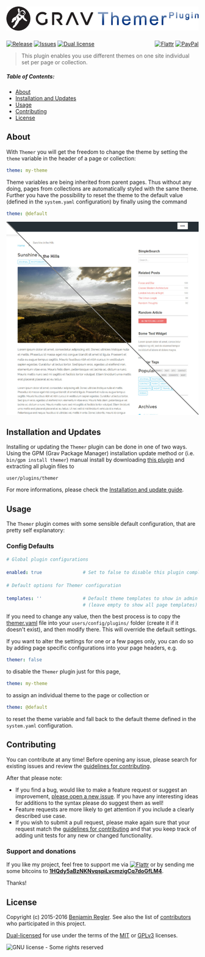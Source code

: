 # [![Grav Themer Plugin](assets/logo.png)][project]

[![Release](https://img.shields.io/github/release/sommerregen/grav-plugin-themer.svg)][project] [![Issues](https://img.shields.io/github/issues/sommerregen/grav-plugin-themer.svg)][issues] [![Dual license](https://img.shields.io/badge/dual%20license-MIT%2FGPL-blue.svg)](LICENSE "License") <span style="float:right;">[![Flattr](https://api.flattr.com/button/flattr-badge-large.png)][flattr] [![PayPal](https://www.paypal.com/en_US/i/btn/btn_donate_SM.gif)][paypal]</span>

> This plugin enables you use different themes on one site individual set per page or collection.

##### Table of Contents:

* [About](#about)
* [Installation and Updates](#installation-and-updates)
* [Usage](#usage)
* [Contributing](#contributing)
* [License](#license)

## About

With `Themer` you will get the freedom to change the theme by setting the `theme` variable in the header of a page or collection:

```yaml
theme: my-theme
```

Theme variables are being inherited from parent pages. Thus without any doing, pages from collections are automatically styled with the same theme. Further you have the possibility to reset the theme to the default value (defined in the `system.yaml` configuration) by finally using the command

```yaml
theme: @default
```

![Screenshot Themer Plugin](assets/screenshot.png "Themer Preview")

## Installation and Updates

Installing or updating the `Themer` plugin can be done in one of two ways. Using the GPM (Grav Package Manager) installation update method or (i.e. `bin/gpm install themer`) manual install by downloading [this plugin](https://github.com/sommerregen/grav-plugin-themer) and extracting all plugin files to

    user/plugins/themer

For more informations, please check the [Installation and update guide](docs/INSTALL.md).

## Usage

The `Themer` plugin comes with some sensible default configuration, that are pretty self explanatory:

### Config Defaults

```yaml
# Global plugin configurations

enabled: true               # Set to false to disable this plugin completely

# Default options for Themer configuration

templates: ''               # Default theme templates to show in admin panel
                            # (leave empty to show all page templates)
```

If you need to change any value, then the best process is to copy the [themer.yaml](themer.yaml) file into your `users/config/plugins/` folder (create it if it doesn't exist), and then modify there. This will override the default settings.

If you want to alter the settings for one or a few pages only, you can do so by adding page specific configurations into your page headers, e.g.

```yaml
themer: false
```

to disable the `Themer` plugin just for this page,

```yaml
theme: my-theme
```

to assign an individual theme to the page or collection or

```yaml
theme: @default
```

to reset the theme variable and fall back to the default theme defined in the `system.yaml` configuration.

## Contributing

You can contribute at any time! Before opening any issue, please search for existing issues and review the [guidelines for contributing](docs/CONTRIBUTING.md).

After that please note:

* If you find a bug, would like to make a feature request or suggest an improvement, [please open a new issue][issues]. If you have any interesting ideas for additions to the syntax please do suggest them as well!
* Feature requests are more likely to get attention if you include a clearly described use case.
* If you wish to submit a pull request, please make again sure that your request match the [guidelines for contributing](docs/CONTRIBUTING.md) and that you keep track of adding unit tests for any new or changed functionality.

### Support and donations

If you like my project, feel free to support me via [![Flattr](https://api.flattr.com/button/flattr-badge-large.png)][flattr] or by sending me some bitcoins to [**1HQdy5aBzNKNvqspiLvcmzigCq7doGfLM4**][bitcoin].

Thanks!

## License

Copyright (c) 2015-2016 [Benjamin Regler][github]. See also the list of [contributors] who participated in this project.

[Dual-licensed](LICENSE) for use under the terms of the [MIT][mit-license] or [GPLv3][gpl-license] licenses.

![GNU license - Some rights reserved][gnu]

[github]: https://github.com/sommerregen/ "GitHub account from Benjamin Regler"
[gpl-license]: http://opensource.org/licenses/GPL-3.0 "GPLv3 license"
[mit-license]: http://www.opensource.org/licenses/mit-license.php "MIT license"

[flattr]: https://flattr.com/submit/auto?user_id=Sommerregen&url=https://github.com/sommerregen/grav-plugin-themer "Flatter my GitHub project"
[paypal]: https://www.paypal.com/cgi-bin/webscr?cmd=_s-xclick&hosted_button_id=SYFNP82USG3RN "Donate for my GitHub project using PayPal"
[bitcoin]: bitcoin:1HQdy5aBzNKNvqspiLvcmzigCq7doGfLM4?label=GitHub%20project "Donate for my GitHub project using BitCoin"
[gnu]: https://upload.wikimedia.org/wikipedia/commons/thumb/3/33/License_icon-gpl-88x31.svg/88px-License_icon-gpl-88x31.svg.png "GNU license - Some rights reserved"

[project]: https://github.com/sommerregen/grav-plugin-themer
[issues]: https://github.com/sommerregen/grav-plugin-themer/issues "GitHub Issues for Grav Themer Plugin"
[contributors]: https://github.com/sommerregen/grav-plugin-themer/graphs/contributors "List of contributors of the project"

